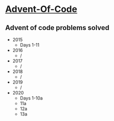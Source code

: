 # [Advent-Of-Code](adventofcode.com)

## Advent of code problems solved
* 2015
    * Days 1-11
* 2016
    * /
* 2017
    * /
* 2018
    * /
* 2019
    * /
* 2020
    * Days 1-10a
    * 11a
    * 12a
    * 13a
